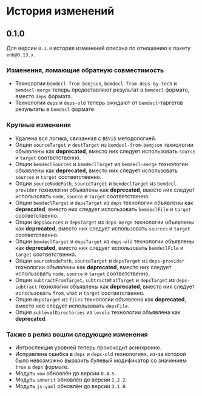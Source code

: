 История изменений
=================

0.1.0
-----

Для версии `0.1.0` история изменений описана по отношению к пакету `enb@0.13.x`.

### Изменения, ломающие обратную совместимость

* Технологии `bemdecl-from-bemjson`, `bemdecl-from-deps-by-tech` и `bemdecl-merge` теперь предоставляют результат в `bemdecl` формате, вместо `deps` формата.
* Технологии `deps` и `deps-old` теперь ожидают от `bemdecl`-таргетов результаты в `bemdecl` формате.

### Крупные изменения

* Удалена вся логика, связанная с `BEViS` методологией.
* Опции `sourceTarget` и `destTarget` из `bemdecl-from-bemjson` технологии объявлены как **deprecated**, вместо них следует использовать `source` и `target` соответственно.
* Опции `bemdeclSources` и `bemdeclTarget` из `bemdecl-merge` технологии объявлены как **deprecated**, вместо них следует использовать `sources` и `target` соответственно.
* Опции `sourceNodePath`, `sourceTarget` и `bemdeclTarget` из `bemdecl-provider` технологии объявлены как **deprecated**, вместо них следует использовать `node`, `source` и `target` соответственно.
* Опции `bemdeclTarget` и `depsTarget` из `deps` технологии объявлены как **deprecated**, вместо них следует использовать `bemdeclFile` и `target` соответственно.
* Опции `depsSources` и `depsTarget` из `deps-merge` технологии объявлены как **deprecated**, вместо них следует использовать `sources` и `target` соответственно.
* Опции `bemdeclTarget` и `depsTarget` из `deps-old` технологии объявлены как **deprecated**, вместо них следует использовать `bemdeclFile` и `target` соответственно.
* Опции `sourceNodePath`, `sourceTarget` и `depsTarget` из `deps-provider` технологии объявлены как **deprecated**, вместо них следует использовать `node`, `source` и `target` соответственно.
* Опции `subtractFromTarget`, `subtractWhatTarget` и `depsTarget` из `deps-subtract` технологии объявлены как **deprecated**, вместо них следует использовать `from`, `what` и `target` соответственно.
* Опция `depsTarget` из `files` технологии объявлена как **deprecated**, вместо неё следует использовать `depsFile`.
* Опция `sublevelDirectories` из `levels` технологии объявлена как **deprecated**.

### Также в релиз вошли следующие изменения

* Интроспекция уровней теперь происходит асинхронно.
* Исправлена ошибка в `deps` и `deps-old` технологиях, из-за которой было невозможно выразить булевый модификатор со значением `true` в `deps` формате.
* Модуль `vow` обновлён до версии `0.4.5`.
* Модуль `inherit` обновлён до версии `2.2.2`.
* Модуль `js-yaml` обновлён до версии `3.1.0`.
